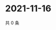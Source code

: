 # 2021-11-16

共 0 条

<!-- BEGIN WEIBO -->
<!-- 最后更新时间 Tue Nov 16 2021 11:09:18 GMT+0800 (China Standard Time) -->

<!-- END WEIBO -->
